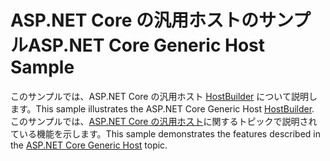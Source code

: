 # <a name="aspnet-core-generic-host-sample"></a><span data-ttu-id="55a5f-101">ASP.NET Core の汎用ホストのサンプル</span><span class="sxs-lookup"><span data-stu-id="55a5f-101">ASP.NET Core Generic Host Sample</span></span>

<span data-ttu-id="55a5f-102">このサンプルでは、ASP.NET Core の汎用ホスト [HostBuilder](https://docs.microsoft.com/dotnet/api/microsoft.extensions.hosting.ihostedservice) について説明します。</span><span class="sxs-lookup"><span data-stu-id="55a5f-102">This sample illustrates the ASP.NET Core Generic Host [HostBuilder](https://docs.microsoft.com/dotnet/api/microsoft.extensions.hosting.ihostedservice).</span></span> <span data-ttu-id="55a5f-103">このサンプルでは、[ASP.NET Core の汎用ホスト](https://docs.microsoft.com/aspnet/core/fundamentals/host/generic-host)に関するトピックで説明されている機能を示します。</span><span class="sxs-lookup"><span data-stu-id="55a5f-103">This sample demonstrates the features described in the [ASP.NET Core Generic Host](https://docs.microsoft.com/aspnet/core/fundamentals/host/generic-host) topic.</span></span>
